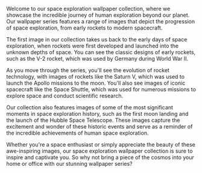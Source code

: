 <!--
Write me content for website with wallpaper "A series of images depicting the progression of space exploration, from early rockets to modern spacecraft."
-->

<!--font:"Open Sans"-->

Welcome to our space exploration wallpaper collection, where we showcase the incredible journey of human exploration beyond our planet. Our wallpaper series features a range of images that depict the progression of space exploration, from early rockets to modern spacecraft.

The first image in our collection takes us back to the early days of space exploration, when rockets were first developed and launched into the unknown depths of space. You can see the classic designs of early rockets, such as the V-2 rocket, which was used by Germany during World War II.

As you move through the series, you'll see the evolution of rocket technology, with images of rockets like the Saturn V, which was used to launch the Apollo missions to the moon. You'll also see images of iconic spacecraft like the Space Shuttle, which was used for numerous missions to explore space and conduct scientific research.

Our collection also features images of some of the most significant moments in space exploration history, such as the first moon landing and the launch of the Hubble Space Telescope. These images capture the excitement and wonder of these historic events and serve as a reminder of the incredible achievements of human space exploration.

Whether you're a space enthusiast or simply appreciate the beauty of these awe-inspiring images, our space exploration wallpaper collection is sure to inspire and captivate you. So why not bring a piece of the cosmos into your home or office with our stunning wallpaper series?
